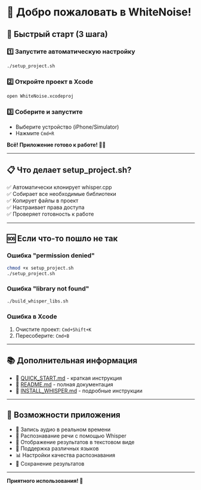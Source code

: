 # 🎉 Добро пожаловать в WhiteNoise!

## 🚀 Быстрый старт (3 шага)

### 1️⃣ Запустите автоматическую настройку
```bash
./setup_project.sh
```

### 2️⃣ Откройте проект в Xcode
```bash
open WhiteNoise.xcodeproj
```

### 3️⃣ Соберите и запустите
- Выберите устройство (iPhone/Simulator)
- Нажмите `Cmd+R`

**Всё! Приложение готово к работе! 🎤📱**

---

## 📋 Что делает setup_project.sh?

✅ Автоматически клонирует whisper.cpp  
✅ Собирает все необходимые библиотеки  
✅ Копирует файлы в проект  
✅ Настраивает права доступа  
✅ Проверяет готовность к работе  

---

## 🆘 Если что-то пошло не так

### Ошибка "permission denied"
```bash
chmod +x setup_project.sh
./setup_project.sh
```

### Ошибка "library not found"
```bash
./build_whisper_libs.sh
```

### Ошибка в Xcode
1. Очистите проект: `Cmd+Shift+K`
2. Пересоберите: `Cmd+B`

---

## 📚 Дополнительная информация

- 🚀 [QUICK_START.md](QUICK_START.md) - краткая инструкция
- 📖 [README.md](README.md) - полная документация
- 🔧 [INSTALL_WHISPER.md](INSTALL_WHISPER.md) - подробные инструкции

---

## 🎯 Возможности приложения

- 🎤 Запись аудио в реальном времени
- 🧠 Распознавание речи с помощью Whisper
- 📝 Отображение результатов в текстовом виде
- 🔄 Поддержка различных языков
- 📊 Настройки качества распознавания
- 💾 Сохранение результатов

---

**Приятного использования! 🎉** 